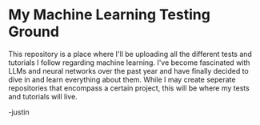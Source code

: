 # My Machine Learning Testing Ground

This repository is a place where I'll be uploading all the different tests and tutorials I follow regarding machine learning. I've become fascinated with LLMs and
neural networks over the past year and have finally decided to dive in and learn everything about them. While I may create seperate repositories that encompass a
certain project, this will be where my tests and tutorials will live.

-justin
